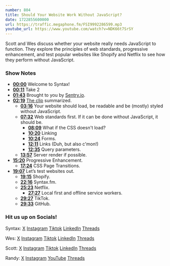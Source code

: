 ```yaml
---
number: 804
title: Should Your Website Work Without JavaScript?
date: 1722855600000
url: https://traffic.megaphone.fm/FSI9992286599.mp3
youtube_url: https://www.youtube.com/watch?v=NDK66t7SrSY
---
```


Scott and Wes discuss whether your website really needs JavaScript to function. They explore the principles of web standards, progressive enhancement, and test popular websites like Shopify and Netflix to see how they perform without JavaScript.

### Show Notes

* **[00:00](#t=00:00)** Welcome to Syntax!
* **[00:11](#t=00:11)** Take 2
* **[01:43](#t=01:43)** Brought to you by [Sentry.io](https://sentry.io/syntax).
* **[02:19](#t=02:19)** [The clip](https://x.com/syntaxfm/status/1813578180495900887) summarized.
    * **[03:16](#t=03:16)** Your website should load, be readable and be (mostly) styled without JavaScript.
    * **[07:32](#t=07:32)** Web standards first. If it can be done without JavaScript, it should be.
        * **[08:09](#t=08:09)** What if the CSS doesn't load?
        * **[10:20](#t=10:20)** Linking
        * **[10:24](#t=10:24)** Forms.
        * **[12:11](#t=12:11)** Links (Duh, but also c'mon!)
        * **[12:35](#t=12:35)** Query parameters.
    * **[13:57](#t=13:57)** Server render if possible.
* **[15:20](#t=15:20)** Progressive Enhancement.
    * **[17:24](#t=17:24)** CSS Page Transitions.
* **[19:07](#t=19:07)** Let’s test websites out.
    * **[19:15](#t=19:15)** Shopify.
    * **[22:16](#t=22:16)** Syntax.fm.
    * **[25:23](#t=25:23)** Netflix.
        * **[27:27](#t=27:27)** Local first and offline service workers.
    * **[29:27](#t=29:27)** TikTok.
    * **[29:33](#t=29:33)** GitHub.

### Hit us up on Socials!

Syntax: [X](https://twitter.com/syntaxfm) [Instagram](https://www.instagram.com/syntax_fm/) [Tiktok](https://www.tiktok.com/@syntaxfm) [LinkedIn](https://www.linkedin.com/company/96077407/admin/feed/posts/) [Threads](https://www.threads.net/@syntax_fm)

Wes: [X](https://twitter.com/wesbos) [Instagram](https://www.instagram.com/wesbos/) [Tiktok](https://www.tiktok.com/@wesbos) [LinkedIn](https://www.linkedin.com/in/wesbos/) [Threads](https://www.threads.net/@wesbos)

Scott: [X](https://twitter.com/stolinski) [Instagram](https://www.instagram.com/stolinski/) [Tiktok](https://www.tiktok.com/@stolinski) [LinkedIn](https://www.linkedin.com/in/stolinski/) [Threads](https://www.threads.net/@stolinski)

Randy: [X](https://twitter.com/randyrektor) [Instagram](https://www.instagram.com/randyrektor/) [YouTube](https://www.youtube.com/@randyrektor) [Threads](https://www.threads.net/@randyrektor)
